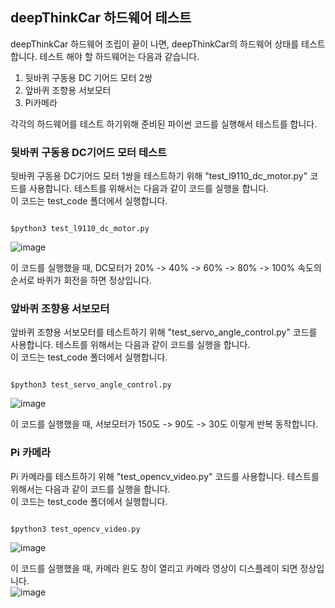 
## deepThinkCar 하드웨어 테스트
deepThinkCar 하드웨어 조립이 끝이 나면, deepThinkCar의 하드웨어 상태를 테스트 합니다. 테스트 해야 할 하드웨어는 다음과 같습니다. 

1. 뒷바퀴 구동용 DC 기어드 모터 2쌍 
2. 앞바퀴 조향용 서보모터 
3. Pi카메라 

각각의 하드웨어를 테스트 하기위해 준비된 파이썬 코드를 실행해서 테스트를 합니다.  

### 뒷바퀴 구동용 DC기어드 모터 테스트 
뒷바퀴 구동용 DC기어드 모터 1쌍을 테스트하기 위해 "test_l9110_dc_motor.py" 코드를 사용합니다. 테스트를 위해서는 다음과 같이 코드를 실행을 합니다.   
이 코드는 test_code 폴더에서 실행합니다. 
<pre><code>
$python3 test_l9110_dc_motor.py
</code></pre>
![image](https://user-images.githubusercontent.com/76054530/127595231-5bfaeabf-d835-4dd6-acfd-c98bdf4a9774.png)

이 코드를 실행했을 때, DC모터가 20% -> 40% -> 60% -> 80% -> 100% 속도의 순서로 바퀴가 회전을 하면 정상입니다. 

### 앞바퀴 조향용 서보모터 
앞바퀴 조향용 서보모터를 테스트하기 위해 "test_servo_angle_control.py" 코드를 사용합니다. 테스트를 위해서는 다음과 같이 코드를 실행을 합니다.    
이 코드는 test_code 폴더에서 실행합니다. 
<pre><code>
$python3 test_servo_angle_control.py
</code></pre>
![image](https://user-images.githubusercontent.com/76054530/127595570-dc9493eb-3201-4b46-b730-e75b603b925b.png)

이 코드를 실행했을 때, 서보모터가 150도 -> 90도 -> 30도 이렇게 반복 동작합니다. 

### Pi 카메라 
Pi 카메라를 테스트하기 위해 "test_opencv_video.py" 코드를 사용합니다. 테스트를 위해서는 다음과 같이 코드를 실행을 합니다.    
이 코드는 test_code  폴더에서 실행합니다.    
<pre><code>
$python3 test_opencv_video.py
</code></pre>
![image](https://user-images.githubusercontent.com/76054530/127595646-7c19f192-9d07-44e1-8b32-131989db6b3f.png)

이 코드를 실행했을 때, 카메라 윈도 창이 열리고 카메라 영상이 디스플레이 되면 정상입니다.     
![image](https://user-images.githubusercontent.com/76054530/127595713-3f3bca11-f36a-405d-a12a-bb0930180849.png)
